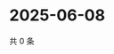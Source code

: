 # 2025-06-08

共 0 条

<!-- BEGIN ZHIHUVIDEO -->
<!-- 最后更新时间 Sun Jun 08 2025 04:11:29 GMT+0800 (China Standard Time) -->

<!-- END ZHIHUVIDEO -->
